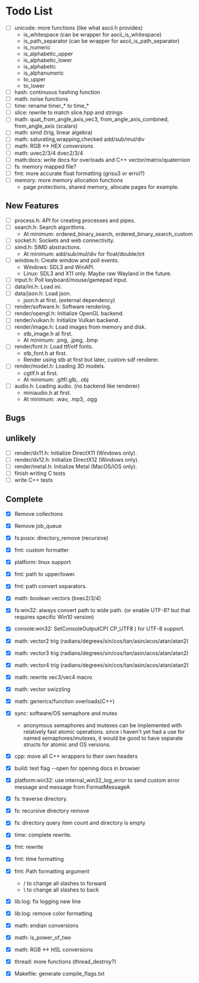 # Todo List
- [ ] unicode:   more functions (like what ascii.h provides)
    - is_whitespace (can be wrapper for ascii_is_whitespace)
    - is_path_separator (can be wrapper for ascii_is_path_separator)
    - is_numeric
    - is_alphabetic_upper
    - is_alphabetic_lower
    - is_alphabetic
    - is_alphanumeric
    - to_upper
    - to_lower
- [ ] hash:      continuous hashing function
- [ ] math:      noise functions
- [ ] time:      rename timer_* to time_*
- [ ] slice:     rewrite to match slice.hpp and strings
- [ ] math:      quat_from_angle_axis_vec3, from_angle_axis_combined, from_angle_axis (scalars)
- [ ] math:      simd (trig, linear algebra)
- [ ] math:      saturating,wrapping,checked add/sub/mul/div
- [ ] math:      RGB <-> HEX conversions
- [ ] math:      uvec2/3/4 dvec2/3/4
- [ ] math:docs: write docs for overloads and C++ vector/matrix/quaternion
- [ ] fs:        memory mapped file?
- [ ] fmt:       more accurate float formatting (grisu3 or errol?)
- [ ] memory:    more memory allocation functions
    - page protections, shared memory, allocate pages for example.
## New Features
- [ ] process.h:         API for creating processes and pipes.
- [ ] search.h:          Search algorithms.
    - At minimum: ordered_binary_search, ordered_binary_search_custom
- [ ] socket.h:          Sockets and web connectivity.
- [ ] simd.h:            SIMD abstractions.
    - At minimum: add/sub/mul/div for float/double/int
- [ ] window.h:          Create window and poll events.
    - Windows: SDL3 and WinAPI.
    - Linux:   SDL3 and X11 only. Maybe raw Wayland in the future.
- [ ] input.h:           Poll keyboard/mouse/gamepad input.
- [ ] data/ini.h:        Load ini.
- [ ] data/json.h:       Load json.
    - json.h at first. (external dependency)
- [ ] render/software.h: Software rendering.
- [ ] render/opengl.h:   Initialize OpenGL backend.
- [ ] render/vulkan.h:   Initialize Vulkan backend.
- [ ] render/image.h:    Load images from memory and disk.
    - stb_image.h at first.
    - At minimum: .png, .jpeg, .bmp
- [ ] render/font.h:     Load ttf/otf fonts.
    - stb_font.h at first.
    - Render using stb at first but later, custom sdf renderer.
- [ ] render/model.h:    Loading 3D models.
    - cgtlf.h at first.
    - At minimum: .gltf/.glb, .obj
- [ ] audio.h:           Loading audio. (no backend like renderer)
    - miniaudio.h at first.
    - At minimum: .wav, .mp3, .ogg
## Bugs
## unlikely
- [ ] render/dx11.h:  Initialize DirectX11 (Windows only).
- [ ] render/dx12.h:  Initialize DirectX12 (Windows only).
- [ ] render/metal.h: Initialize Metal (MacOS/iOS only).
- [ ] finish writing C tests
- [ ] write C++ tests
## Complete
- [x] Remove collections
- [x] Remove job_queue
- [x] fs:posix:      directory_remove (recursive)
- [x] fmt:           custom formatter
- [x] platform:      linux support
- [x] fmt:           path to upper/lower.
- [x] fmt:           path convert separators.
- [x] math:          boolean vectors (bvec2/3/4)
- [x] fs:win32:      always convert path to wide path. (or enable UTF-8? but that requires specific Win10 version)
- [x] console:win32: SetConsoleOutputCP( CP_UTF8 ) for UTF-8 support.
- [x] math:          vector2 trig (radians/degrees/sin/cos/tan/asin/acos/atan/atan2)
- [x] math:          vector3 trig (radians/degrees/sin/cos/tan/asin/acos/atan/atan2)
- [x] math:          vector4 trig (radians/degrees/sin/cos/tan/asin/acos/atan/atan2)
- [x] math:          rewrite vec3/vec4 macro
- [x] math:          vector swizzling
- [x] math:          generics/function overloads(C++)
- [x] sync:          software/OS semaphore and mutex
    - anonymous semaphores and mutexes can be implemented with
    relatively fast atomic operations. since i haven't yet had a
    use for named semaphores/mutexes, it would be good to have
    separate structs for atomic and OS versions.
- [x] cpp:            move all C++ wrappers to their own headers
- [x] build:          test flag --open for opening docs in browser
- [x] platform:win32: use internal_win32_log_error to send custom error message and message from FormatMessageA
- [x] fs:             traverse directory.
- [x] fs:             recursive directory remove
- [x] fs:             directory query item count and directory is empty
- [x] time:           complete rewrite.
- [x] fmt:            rewrite
- [x] fmt:            time formatting
- [x] fmt:            Path formatting argument
    - / to change all slashes to forward
    - \ to change all slashes to back
- [x] lib:log:  fix logging new line
- [x] lib:log:  remove color formatting
- [x] math:     endian conversions
- [x] math:     is_power_of_two
- [x] math:     RGB <-> HSL conversions
- [x] thread:   more functions (thread_destroy?)
- [x] Makefile: generate compile_flags.txt

